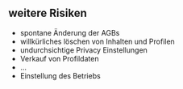 ## weitere Risiken

* spontane Änderung der AGBs
* willkürliches löschen von Inhalten und Profilen
* undurchsichtige Privacy Einstellungen
* Verkauf von Profildaten
* ...
* Einstellung des Betriebs
